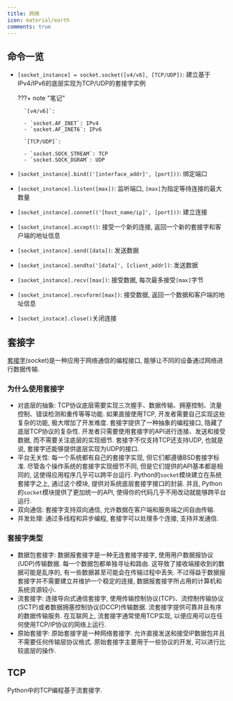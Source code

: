 ```yaml
---
title: 网络
icon: material/earth
comments: true
---
```


## 命令一览

- `[socket_instance] = socket.socket([v4/v6], [TCP/UDP])`: 建立基于IPv4/IPv6的底层实现为TCP/UDP的套接字实例

    ???+ note "笔记"

        `[v4/v6]`: 

        - `socket.AF_INET`: IPv4
        - `socket.AF_INET6`: IPv6

        `[TCP/UDP]`: 

        - `socket.SOCK_STREAM`: TCP
        - `socket.SOCK_DGRAM`: UDP

- `[socket_instance].bind(('[interface_addr]', [port]))`: 绑定端口
- `[socket_instance].listen([max])`: 监听端口, `[max]`为指定等待连接的最大数量
- `[socket_instance].connet(('[host_name/ip]', [port]))`: 建立连接
- `[socket_instance].accept()`: 接受一个新的连接, 返回一个新的套接字和客户端的地址信息
- `[socket_instance].send([data])`: 发送数据
- `[socket_instance].sendto('[data]', [client_addr])`: 发送数据
- `[socket_instance].recv([max])`: 接受数据, 每次最多接受`[max]`字节
- `[socket_instance].recvform([max])`: 接受数据, 返回一个数据和客户端的地址信息
- `[socket_instace].close()`关闭连接

## 套接字

[套接字](https://zh.wikipedia.org/zh-cn/%E7%B6%B2%E8%B7%AF%E6%8F%92%E5%BA%A7)(socket)是一种应用于网络通信的编程接口, 能够让不同的设备通过网络进行数据传输. 

### 为什么使用套接字

- 对底层的抽象: TCP协议底层需要实现三次握手、数据传输、拥塞控制、流量控制、错误检测和重传等等功能. 如果直接使用TCP, 开发者需要自己实现这些复杂的功能, 极大增加了开发难度. 套接字提供了一种抽象的编程接口, 隐藏了底层TCP协议的复杂性. 开发者只需要使用套接字的API进行连接、发送和接受数据, 而不需要关注底层的实现细节. 套接字不仅支持TCP还支持UDP, 也就是说, 套接字还能够提供底层实现为UDP的接口. 
- 平台无关性: 每一个系统都有自己的套接字实现, 但它们都遵循BSD套接字标准. 尽管各个操作系统的套接字实现细节不同, 但是它们提供的API基本都是相同的, 这使得应用程序几乎可以跨平台运行. Python的`socket`模块建立在系统套接字之上, 通过这个模块, 提供对系统底层套接字接口的封装. 并且, Python的`socket`模块提供了更加统一的API, 使得你的代码几乎不用改动就能够跨平台运行.
- 双向通信: 套接字支持双向通信, 允许数据在客户端和服务端之间自由传输.
- 并发处理: 通过多线程和异步编程, 套接字可以处理多个连接, 支持并发通信.

### 套接字类型

- 数据包套接字: 数据报套接字是一种无连套接字接字, 使用用户数据报协议(UDP)传输数据. 每一个数据包都单独寻址和路由. 这导致了接收端接收到的数据可能是乱序的, 有一些数据甚至可能会在传输过程中丢失. 不过得益于数据报套接字并不需要建立并维护一个稳定的连接, 数据报套接字所占用的计算机和系统资源较小. 
- 流套接字: 连接导向式通信套接字, 使用传输控制协议(TCP)、流控制传输协议(SCTP)或者数据拥塞控制协议(DCCP)传输数据. 流套接字提供可靠并且有序的数据传输服务. 在互联网上, 流套接字通常使用TCP实现, 以便应用可以在任何使用TCP/IP协议的网络上运行. 
- 原始套接字: 原始套接字是一种网络套接字. 允许直接发送和接受IP数据包并且不需要任何传输层协议格式. 原始套接字主要用于一些协议的开发, 可以进行比较底层的操作. 

## TCP

Python中的TCP编程基于流套接字. 
    
[^1]: 網路插座. (2022). In 维基百科，自由的百科全书. https://zh.wikipedia.org/w/index.php?title=%E7%B6%B2%E8%B7%AF%E6%8F%92%E5%BA%A7&oldid=70060117
[^2]: TCP编程. (n.d.). Retrieved June 16, 2024, from https://www.liaoxuefeng.com/wiki/1016959663602400/1017788916649408
[^3]: UDP编程. (n.d.). Retrieved June 16, 2024, from https://www.liaoxuefeng.com/wiki/1016959663602400/1017790181885952